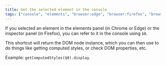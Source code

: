 ```yaml
---
title: Get the selected element in the console
tags: ["console", "elements", "browser:edge", "browser:firefox", "browser:chrome"]
---
```

If you selected an element in the elements panel (in Chrome or Edge) or the inspector panel (in Firefox), you can refer to it in the console using `$0`.

This shortcut will return the DOM node instance, which you can then use to do things like getting computed styles, or check DOM properties, etc.

Example: `getComputedStyles($0).display`.
